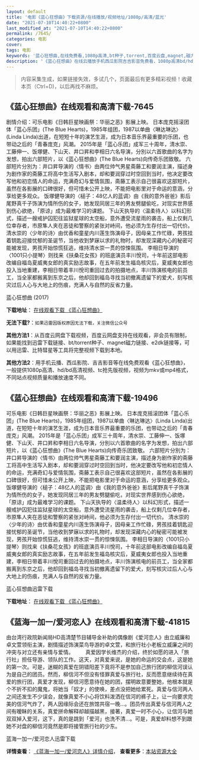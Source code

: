 ```yaml
---
layout: default
title: '电影《蓝心狂想曲》下载资源/在线播放/视频地址/1080p/高清/蓝光'
date: "2021-07-10T14:40:22+0800"
last_modified_at: "2021-07-10T14:40:22+0800"
permalink: /7645/
categories: 电影
cover:
tags: 电影
keywords: '蓝心狂想曲,在线免费看,1080p高清,bt种子,torrent,百度云盘,magnet,磁力链,迅雷下载资源'
description: '《蓝心狂想曲》在线云播放手机西瓜影院吉吉影音免费看，1080p高清bd/hd未删减完整版和tc抢先枪版，mkv/mp4格式，附带bt/torrent种子、magnet/磁力链、百度云盘、网盘资源迅雷下载链接'
---
```


>内容采集生成，如果链接失效，多试几个，页面最后有更多精彩视频！收藏本页（Ctrl+D)，以后再找不麻烦。


## 《蓝心狂想曲》在线观看和高清下载-7645

剧情介绍：可乐电影《日韩巨星映画祭：华丽之恶》影展上映。 日本庞克摇滚团体「蓝心乐团」(The Blue Hearts)，1985年组团，1987以单曲〈琳达琳达〉(Linda Linda)出道，在短短十年的演艺生涯，成为日本音乐界最重要的乐团，也带动之后的「青春庞克」风潮。 2015年是「蓝心乐团」成军三十周年，清水崇、工藤伸一、饭塚健、下山天、井口昇和李相日六名导演，分別以六首歌曲的名字为发想，拍出六部短片，以《蓝心狂想曲》(The Blue Hearts)向传奇乐团致敬。 六部短片分別为：井口昇导演的〈情书〉由两位帅气男星斋藤工和要润主演，描述身为剧作家的斋藤工将高中生活写入剧本，却和要润穿过时空回到当时，他决定要改写他和初恋情人的命运，充满奇幻与爱情氛围，斋藤工表示自己很喜欢这部短片，虽然在各影展的口碑很好，但可惜未公开上映，不能把电影里对于命运的意涵，分享给更多观众。 饭塚健导演的〈槌子：48亿人的蓝调〉由《我的意外爸爸》影后尾野真千子饰演为情所伤的女子，她发现同居三年的男友劈腿偷吃，对现实世界感到伤心欲绝，「原谅」成为最难学习的课题。 下山天执导的〈温柔待人〉以科幻形式，描述一艘戒护囚犯往监狱星球的太空船，意外遭受流星雨的袭击，船上仅剩几位幸存者，市原隼人夹在恶徒和警察的紧张对峙间，他必须为生存付出一切代价。 清水崇的〈少年的诗〉由优香和童星内川莲生饰演母子，因母亲工作忙碌，男孩挂着钥匙迎接忧郁的圣诞节，当他收到梦寐以求的礼物时，却发现深藏内心的秘密可能被发现，男孩开始惊慌狂逃，维持清水崇一贯的惊悚氛围。 李相日导演的〈1001只小提琴〉则找来《扶桑花女孩》的班底演员丰川悅司，十年前这部电影改编自福岛夏威夷女郎的真实励志故事，在五年前发生福岛核灾后，夏威夷女郎也投入当地重建，李相日带着丰川悅司重回过去的拍摄地点，丰川饰演核电的前员工，当全家都搬离到东京之后，他却回到福岛寻找当初撤离遗留下的爱犬，刻写核灾过后人心与大地上的伤痕，充满人与自然的反省力量。


蓝心狂想曲 (2017)

**下载地址**： [在线观看下载 《蓝心狂想曲》](https://www.btbtdy.me/btdy/dy12493.html) 


**无法下载?**：`如果迅雷因版权原因无法下载，关注微信公众号 `

**其他方法1**：从百度云网盘下载视频，百度云网盘支持在线观看，非会员有限制，如果能找到迅雷下载链接、bt/torrent种子、magnet磁力链接、e2dk链接等，可以用迅雷、比特彗星等工具将完整视频下载到本地。

**其他方法2**：用手机云播、西瓜影院、吉吉影音等在线免费观看《蓝心狂想曲》，一般提供1080p高清、hd/bd高清视频、tc抢先版视频，视频为mkv或mp4格式，不同站点视频质量和播放速度不同。


## 《蓝心狂想曲》在线观看和高清下载-19496

可乐电影《日韩巨星映画祭：华丽之恶》影展上映。 日本庞克摇滚团体「蓝心乐团」(The Blue Hearts)，1985年组团，1987以单曲〈琳达琳达〉(Linda Linda)出道，在短短十年的演艺生涯，成为日本音乐界最重要的乐团，也带动之后的「青春庞克」风潮。 2015年是「蓝心乐团」成军三十周年，清水崇、工藤伸一、饭塚健、下山天、井口昇和李相日六名导演，分別以六首歌曲的名字为发想，拍出六部短片，以《蓝心狂想曲》(The Blue Hearts)向传奇乐团致敬。 六部短片分別为：井口昇导演的〈情书〉由两位帅气男星斋藤工和要润主演，描述身为剧作家的斋藤工将高中生活写入剧本，却和要润穿过时空回到当时，他决定要改写他和初恋情人的命运，充满奇幻与爱情氛围，斋藤工表示自己很喜欢这部短片，虽然在各影展的口碑很好，但可惜未公开上映，不能把电影里对于命运的意涵，分享给更多观众。 饭塚健导演的〈槌子：48亿人的蓝调〉由《我的意外爸爸》影后尾野真千子饰演为情所伤的女子，她发现同居三年的男友劈腿偷吃，对现实世界感到伤心欲绝，「原谅」成为最难学习的课题。 下山天执导的〈温柔待人〉以科幻形式，描述一艘戒护囚犯往监狱星球的太空船，意外遭受流星雨的袭击，船上仅剩几位幸存者，市原隼人夹在恶徒和警察的紧张对峙间，他必须为生存付出一切代价。 清水崇的〈少年的诗〉由优香和童星内川莲生饰演母子，因母亲工作忙碌，男孩挂着钥匙迎接忧郁的圣诞节，当他收到梦寐以求的礼物时，却发现深藏内心的秘密可能被发现，男孩开始惊慌狂逃，维持清水崇一贯的惊悚氛围。 李相日导演的〈1001只小提琴〉则找来《扶桑花女孩》的班底演员丰川悅司，十年前这部电影改编自福岛夏威夷女郎的真实励志故事，在五年前发生福岛核灾后，夏威夷女郎也投入当地重建，李相日带着丰川悅司重回过去的拍摄地点，丰川饰演核电的前员工，当全家都搬离到东京之后，他却回到福岛寻找当初撤离遗留下的爱犬，刻写核灾过后人心与大地上的伤痕，充满人与自然的反省力量。


蓝心狂想曲迅雷下载

**下载地址**： [在线观看下载 《蓝心狂想曲》](https://www.993dy.com//vod-detail-id-29563.html) 


## 《蓝海一加一/爱河恋人》在线观看和高清下载-41815

由台湾行政院新闻局HD高清楚节目辅导金补助的偶像剧《爱河恋人》由立威廉和卓文萱领衔主演，剧情描述饰演菜鸟导游的卓文萱，和旅行社小老板立威廉之间的冲突与对立还有亲情与爱情。 　　真爱因学长维杰的介绍，终於如愿的进入「旅行社」担任导游、领队的工作。这天，对真爱来说，是她的命运的交会点，这是她的第一次。可是，迷糊的真爱在阴错阳差下竟将不是参加自己旅行团的柳信河误认为是自己的团员。然而，柳信河不但没有怪罪真爱与旅行社，反而愿意继续待在真爱的旅行团，真爱才发现，柳信河愿意待在她的团，摆明故意要整她，他根本就是个不折不扣的魔鬼，将她当「奴才」的使唤，差点没把她给累死。真爱与信河两人之间还发生不少误会，就像真爱不小心将饮料泼洒在信河的裤子上，让一向要求完美的信河气炸了，两人因缘际会还在旅馆共宿一晚&hellip;。团员传出真爱与信河两人之间有暧眛的关系，真爱拼命解释却越描越黑，接著，真爱一时不小心，让信河与她双双掉入爱河，这下，真的是跳到「爱河」也洗不清&hellip;。可是，真爱却料想不到跟她不对盘的柳信河竟然是即将接管旅行社的少东。<br />


蓝海一加一/爱河恋人迅雷下载

**详情查看**： [《蓝海一加一/爱河恋人》详情介绍](/movie/41815/)， **查看更多**：[本站资源大全](/movie/t/all/)

